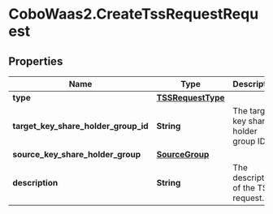 # CoboWaas2.CreateTssRequestRequest

## Properties

Name | Type | Description | Notes
------------ | ------------- | ------------- | -------------
**type** | [**TSSRequestType**](TSSRequestType.md) |  | 
**target_key_share_holder_group_id** | **String** | The target key share holder group ID. | 
**source_key_share_holder_group** | [**SourceGroup**](SourceGroup.md) |  | [optional] 
**description** | **String** | The description of the TSS request. | [optional] 


